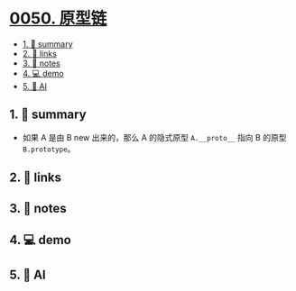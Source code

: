 # [0050. 原型链](https://github.com/Tdahuyou/TNotes.javascript/tree/main/notes/0050.%20%E5%8E%9F%E5%9E%8B%E9%93%BE)


<!-- region:toc -->

- [1. 📝 summary](#1--summary)
- [2. 🔗 links](#2--links)
- [3. 📒 notes](#3--notes)
- [4. 💻 demo](#4--demo)
- [5. 🤖 AI](#5--ai)

<!-- endregion:toc -->

## 1. 📝 summary
  - 如果 A 是由 B new 出来的，那么 A 的隐式原型 `A.__proto__` 指向 B 的原型 `B.prototype`。

## 2. 🔗 links
## 3. 📒 notes
## 4. 💻 demo
## 5. 🤖 AI
